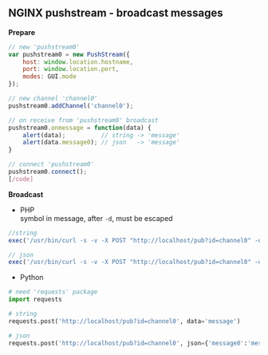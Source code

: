 NGINX pushstream - broadcast messages
---

**Prepare**  
```js
// new 'pushstream0'
var pushstream0 = new PushStream({
	host: window.location.hostname,
	port: window.location.port,
	modes: GUI.mode
});

// new channel 'channel0'
pushstream0.addChannel('channel0');

// on receive from 'pushstream0' broadcast
pushstream0.onmessage = function(data) {
	alert(data);          // string -> 'message'
	alert(data.message0); // json   -> 'message'
}

// connect 'pushstream0'
pushstream0.connect();
[/code]
```

**Broadcast**  
- PHP  
symbol in message, after `-d`, must be escaped  
```php
//string
exec('/usr/bin/curl -s -v -X POST "http://localhost/pub?id=channel0" -d \"message\"');

// json
exec('/usr/bin/curl -s -v -X POST "http://localhost/pub?id=channel0" -d \"{'message0':'message'}\"');
```

- Python  
```python
# need 'requests' package
import requests

# string
requests.post('http://localhost/pub?id=channel0', data='message')

# json
requests.post('http://localhost/pub?id=channel0', json={'message0':'message'})
```
